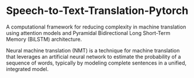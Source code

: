 # Speech-to-Text-Translation-Pytorch
A computational framework for reducing complexity in machine translation using attention models and Pyramidal Bidirectional Long Short-Term Memory (BiLSTM) architecture.


Neural machine translation (NMT) is a technique for machine translation that leverages an artificial neural network to estimate the probability of a sequence of words, typically by modeling complete sentences in a unified, integrated model.
